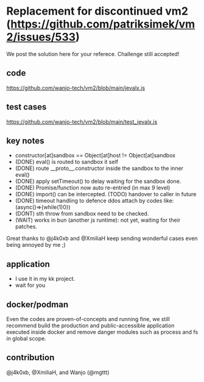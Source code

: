 # Replacement for discontinued vm2 (https://github.com/patriksimek/vm2/issues/533)

We post the solution here for your referece.  Challenge still accepted!

## code

https://github.com/wanjo-tech/vm2/blob/main/jevalx.js

## test cases

https://github.com/wanjo-tech/vm2/blob/main/test_jevalx.js

## key notes
* constructor[at]sandbox == Object[at]host != Object[at]sandbox
* (DONE) eval() is routed to sandbox it self
* (DONE) route \_\_proto\_\_.constructor inside the sandbox to the inner eval()
* (DONE) apply setTimeout() to delay waiting for the sandbox done.
* (DONE) Promise/function now auto re-entried (in max 9 level)
* (DONE) import() can be intercepted. (TODO) handover to caller in future
* (DONE) timeout handling to defence ddos attach by codes like: (async()=>{while(1)0})
* (DONT) sth throw from sandbox need to be checked.
* (WAIT) works in bun (another js runtime): not yet, waiting for their patches.

Great thanks to @j4k0xb and @XmiliaH keep sending wonderful cases even being annoyed by me ;)

## application

* I use it in my kk project.
* wait for you

## docker/podman

Even the codes are proven-of-concepts and running fine, we still recommend build the production and public-accessible application executed inside docker and remove danger modules such as process and fs in global scope.

## contribution

@j4k0xb, @XmiliaH, and Wanjo (@mgttt)

